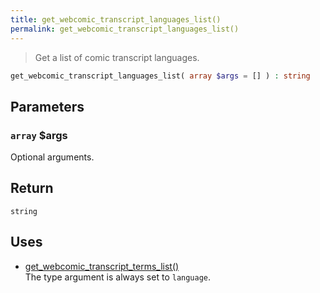 ```yaml
---
title: get_webcomic_transcript_languages_list()
permalink: get_webcomic_transcript_languages_list()
---
```


> Get a list of comic transcript languages.

```php
get_webcomic_transcript_languages_list( array $args = [] ) : string
```

## Parameters

### `array` $args
Optional arguments.

## Return

`string`

## Uses
- [get_webcomic_transcript_terms_list()](get_webcomic_transcript_terms_list())  
The type argument is always set to
`language`.
